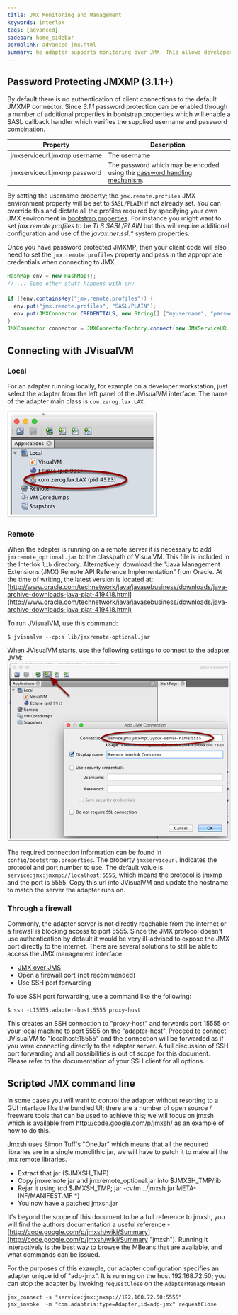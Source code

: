 ```yaml
---
title: JMX Monitoring and Management
keywords: interlok
tags: [advanced]
sidebar: home_sidebar
permalink: advanced-jmx.html
summary: he adapter supports monitoring over JMX. This allows developers and administrators to connect to the adapter JVM with standard tools (JConsole, JVisualVM and any other tool that supports JMX). By default, the adapter exposes a JMXMP  connector on TCP port 5555; this is configurable via the jmxserviceurl setting in your bootstrap.properties
---
```


## Password Protecting JMXMP (3.1.1+) ##

By default there is no authentication of client connections to the default JMXMP connector. Since _3.1.1_ password protection can be enabled through a number of additional properties in bootstrap.properties which will enable a SASL callback handler which verifies the supplied username and password combination.


| Property | Description |
|----|----|
| jmxserviceurl.jmxmp.username | The username
| jmxserviceurl.jmxmp.password | The password which may be encoded using the [password handling mechanism](advanced-password-handling.html).|

By setting the username property; the `jmx.remote.profiles` JMX environment property will be set to `SASL/PLAIN` if not already set. You can override this and dictate all the profiles required by specifying your own JMX environment in [bootstrap.properties](adapter-bootstrap.html#jmx-component). For instance you might want to set _jmx.remote.profiles_ to be _TLS SASL/PLAIN_ but this will require additional configuration and use of the _javax.net.ssl.*_ system properties.

Once you have password protected JMXMP, then your client code will also need to set the `jmx.remote.profiles` property and pass in the appropriate credentials when connecting to JMX

```java
HashMap env = new HashMap();
// ... Some other stuff happens with env

if (!env.containsKey("jmx.remote.profiles")) {
  env.put("jmx.remote.profiles", "SASL/PLAIN");
  env.put(JMXConnector.CREDENTIALS, new String[] {"myusername", "password"});
}
JMXConnector connector = JMXConnectorFactory.connect(new JMXServiceURL("service:jmxmp://localhost:5555"), env);

```

## Connecting with JVisualVM ##

### Local ###

For an adapter running locally, for example on a developer workstation, just select the adapter from the left panel of the JVisualVM interface. The name of the adapter main class is `com.zerog.lax.LAX`.

![JVisualVM Local Connection](./images/jmx/jvisualvm-local-connection.png)

### Remote ###

When the adapter is running on a remote server it is necessary to add `jmxremote_optional.jar` to the classpath of VisualVM. This file is included in the Interlok `lib` directory. Alternatively, download the "Java Management Extensions (JMX) Remote API Reference Implementation" from Oracle. At the time of writing, the latest version is located at: [http://www.oracle.com/technetwork/java/javasebusiness/downloads/java-archive-downloads-java-plat-419418.html](http://www.oracle.com/technetwork/java/javasebusiness/downloads/java-archive-downloads-java-plat-419418.html)

To run JVisualVM, use this command:

```
$ jvisualvm --cp:a lib/jmxremote-optional.jar
```

When JVisualVM starts, use the following settings to connect to the adapter JVM:
![JVisualVM Remote Connection](./images/jmx/jvisualvm-remote-connection.png)

The required connection information can be found in `config/bootstrap.properties`. The property `jmxserviceurl` indicates the protocol and port number to use. The default value is `service:jmx:jmxmp://localhost:5555`, which means the protocol is jmxmp and the port is 5555. Copy this url into JVisualVM and update the hostname to match the server the adapter runs on.

### Through a firewall ###

Commonly, the adapter server is not directly reachable from the internet or a firewall is blocking access to port 5555. Since the JMX protocol doesn't use authentication by default it would be very ill-advised to expose the JMX port directly to the internet. There are several solutions to still be able to access the JMX management interface.

* [JMX over JMS](./advanced-jmx-jms.html)
* Open a firewall port (not recommended)
* Use SSH port forwarding

To use SSH port forwarding, use a command like the following:

```
$ ssh -L15555:adapter-host:5555 proxy-host
```

This creates an SSH connection to "proxy-host" and forwards port 15555 on your local machine to port 5555 on the "adapter-host". Proceed to connect JVisualVM to "localhost:15555" and the connection will be forwarded as if you were connecting directly to the adapter server. A full discussion of SSH port forwarding and all possibilities is out of scope for this document. Please refer to the documentation of your SSH client for all options.

## Scripted JMX command line ##

In some cases you will want to control the adapter without resorting to a GUI interface like the bundled UI; there are a number of open source / freeware tools that can be used to achieve this; we will focus on jmxsh which is available from http://code.google.com/p/jmxsh/ as an example of how to do this.

Jmxsh uses Simon Tuff's "OneJar" which means that all the required libraries are in a single monolithic jar, we will have to patch it to make all the jmx remote libraries.

- Extract that jar ($JMXSH_TMP)
- Copy jmxremote.jar and jmxremote_optional.jar into $JMXSH_TMP/lib
- Rejar it using (cd $JMXSH_TMP; jar -cvfm ../jmxsh.jar META-INF/MANIFEST.MF *)
- You now have a patched jmxsh.jar

It's beyond the scope of this document to be a full reference to jmxsh, you will find the authors documentation a useful reference - [http://code.google.com/p/jmxsh/wiki/Summary](http://code.google.com/p/jmxsh/wiki/Summary "jmxsh"). Running it interactively is the best way to browse the MBeans that are available, and what commands can be issued.

For the purposes of this example, our adapter configuration specifies an adapter unique id of "adp-jmx". It is running on the host 192.168.72.50; you can stop the adapter by invoking `requestClose` on the `AdapterManagerMBean`

```
jmx_connect -s "service:jmx:jmxmp://192.168.72.50:5555"
jmx_invoke  -m "com.adaptris:type=Adapter,id=adp-jmx" requestClose
```